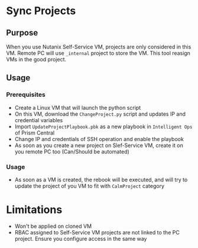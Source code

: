 # Sync Projects

## Purpose
When you use Nutanix Self-Service VM, projects are only considered in this VM. Remote PC will use `_internal` project to store the VM. This tool reasign VMs in the good project.

## Usage

### Prerequisites
- Create a Linux VM that will launch the python script
- On this VM, download the `ChangeProject.py` script and updates IP and credential variables
- Import `UpdateProjectPlaybook.pbk` as a new playbook in `Intelligent Ops` of Prism Central 
- Change IP and credentials of SSH operation and enable the playbook
- As soon as you create a new project on Slef-Service VM, create it on you remote PC too (Can/Should be automated)

### Usage
- As soon as a VM is created, the rebook will be executed, and will try to update the project of you VM to fit with `CalmProject` category

# Limitations
- Won't be applied on cloned VM
- RBAC assigned to Self-Service VM projects are not linked to the PC project. Ensure you configure access in the same way